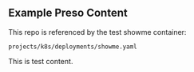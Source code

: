 ## Example Preso Content

This repo is referenced by the test showme container:

```
projects/k8s/deployments/showme.yaml
```

This is test content.
